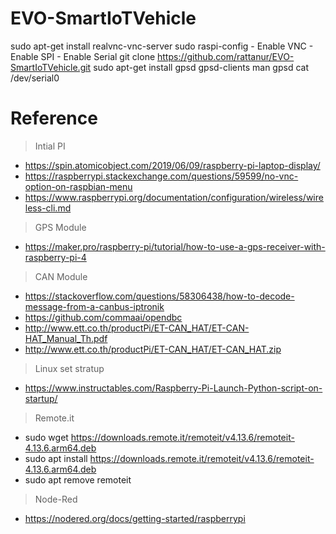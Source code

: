# EVO-SmartIoTVehicle

sudo apt-get install realvnc-vnc-server
sudo raspi-config - Enable VNC - Enable SPI - Enable Serial
git clone https://github.com/rattanur/EVO-SmartIoTVehicle.git
sudo apt-get install gpsd gpsd-clients
man gpsd
cat /dev/serial0

# Reference

> Intial PI

- https://spin.atomicobject.com/2019/06/09/raspberry-pi-laptop-display/
- https://raspberrypi.stackexchange.com/questions/59599/no-vnc-option-on-raspbian-menu
- https://www.raspberrypi.org/documentation/configuration/wireless/wireless-cli.md

> GPS Module

- https://maker.pro/raspberry-pi/tutorial/how-to-use-a-gps-receiver-with-raspberry-pi-4

> CAN Module

- https://stackoverflow.com/questions/58306438/how-to-decode-message-from-a-canbus-iptronik
- https://github.com/commaai/opendbc
- http://www.ett.co.th/productPi/ET-CAN_HAT/ET-CAN-HAT_Manual_Th.pdf
- http://www.ett.co.th/productPi/ET-CAN_HAT/ET-CAN_HAT.zip

> Linux set stratup

- https://www.instructables.com/Raspberry-Pi-Launch-Python-script-on-startup/

> Remote.it

- sudo wget https://downloads.remote.it/remoteit/v4.13.6/remoteit-4.13.6.arm64.deb
- sudo apt install https://downloads.remote.it/remoteit/v4.13.6/remoteit-4.13.6.arm64.deb
- sudo apt remove remoteit

> Node-Red

- https://nodered.org/docs/getting-started/raspberrypi
